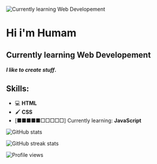 ![Currently learning Web Developement](https://i.pinimg.com/originals/b1/5b/d5/b15bd596014d9d9310e59b07b85da550.gif)

# Hi i'm Humam
## Currently learning Web Developement

#### *I like to create stuff*.

## Skills:
* 💻 **HTML**
* 🖌️ **CSS**
* [■■■■■□□□□□] Currently learning: **JavaScript**




![GitHub stats](https://github-readme-stats.vercel.app/api?username=Humaminho&show_icons=true&count_private=true)  

![GitHub streak stats](https://github-readme-streak-stats.herokuapp.com/?user=Humaminho)  

![Profile views](https://gpvc.arturio.dev/Humaminho)  
